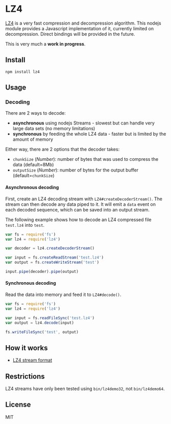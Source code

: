 # LZ4

[LZ4](http://fastcompression.blogspot.fr/) is a very fast compression and decompression algorithm. This nodejs module provides a Javascript implementation of it, currently limited on decompression. Direct bindings will be provided in the future.

This is very much a __work in progress__.


## Install

	npm install lz4


## Usage

### Decoding

There are 2 ways to decode:

* __asynchronous__ using nodejs Streams - slowest but can handle very large data sets (no memory limitations)
* __synchronous__ by feeding the whole LZ4 data - faster but is limited by the amount of memory

Either way, there are 2 options that the decoder takes:

* `chunkSize` (_Number_): number of bytes that was used to compress the data (default=8Mb)
* `outputSize` (_Number_): number of bytes for the output buffer (default=`chunkSize`)


#### Asynchronous decoding

First, create an LZ4 decoding stream with `LZ4#createDecoderStream()`.
The stream can then decode any data piped to it. It will emit a `data` event on each decoded sequence, which can be saved into an output stream.

The following example shows how to decode an LZ4 compressed file `test.lz4` into `test`.


```javascript
var fs = require('fs')
var lz4 = require('lz4')

var decoder = lz4.createDecoderStream()

var input = fs.createReadStream('test.lz4')
var output = fs.createWriteStream('test')

input.pipe(decoder).pipe(output)

```

#### Synchronous decoding

Read the data into memory and feed it to `LZ4#decode()`.

```javascript
var fs = require('fs')
var lz4 = require('lz4')

var input = fs.readFileSync('test.lz4')
var output = lz4.decode(input)

fs.writeFileSync('test', output)

```


## How it works

* [LZ4 stream format](http://fastcompression.blogspot.fr/2011/05/lz4-explained.html)

## Restrictions

LZ4 streams have only been tested using `bin/lz4demo32`, not `bin/lz4demo64`.

## License

MIT